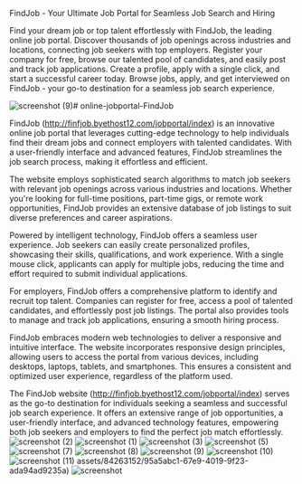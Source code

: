 FindJob - Your Ultimate Job Portal for Seamless Job Search and Hiring

 Find your dream job or top talent effortlessly with FindJob, the leading online job portal. Discover thousands of job openings across industries and locations, connecting job seekers with top employers. Register your company for free, browse our talented pool of candidates, and easily post and track job applications. Create a profile, apply with a single click, and start a successful career today. Browse jobs, apply, and get interviewed on FindJob - your go-to destination for a seamless job search experience.

![screenshot (9)](https://github.com/narayaanyamato/online-jobportal-FindJob-/assets/84263152/cfaf4c73-3e48-46f8-b22f-e40d45bafee1)# online-jobportal-FindJob

FindJob (http://finfjob.byethost12.com/jobportal/index) is an innovative online job portal that leverages cutting-edge technology to help individuals find their dream jobs and connect employers with talented candidates. With a user-friendly interface and advanced features, FindJob streamlines the job search process, making it effortless and efficient.

The website employs sophisticated search algorithms to match job seekers with relevant job openings across various industries and locations. Whether you're looking for full-time positions, part-time gigs, or remote work opportunities, FindJob provides an extensive database of job listings to suit diverse preferences and career aspirations.

Powered by intelligent technology, FindJob offers a seamless user experience. Job seekers can easily create personalized profiles, showcasing their skills, qualifications, and work experience. With a single mouse click, applicants can apply for multiple jobs, reducing the time and effort required to submit individual applications.

For employers, FindJob offers a comprehensive platform to identify and recruit top talent. Companies can register for free, access a pool of talented candidates, and effortlessly post job listings. The portal also provides tools to manage and track job applications, ensuring a smooth hiring process.

FindJob embraces modern web technologies to deliver a responsive and intuitive interface. The website incorporates responsive design principles, allowing users to access the portal from various devices, including desktops, laptops, tablets, and smartphones. This ensures a consistent and optimized user experience, regardless of the platform used.

The FindJob website (http://finfjob.byethost12.com/jobportal/index) serves as the go-to destination for individuals seeking a seamless and successful job search experience. It offers an extensive range of job opportunities, a user-friendly interface, and advanced technology features, empowering both job seekers and employers to find the perfect job match effortlessly.
![screenshot (2)](https://github.com/narayaanyamato/online-jobportal-FindJob-/assets/84263152/ab8cce00-75c3-45ed-97aa-3660e3642b17)
![screenshot (1)](https://github.com/narayaanyamato/online-jobportal-FindJob-/assets/84263152/95f542ce-d738-4f2c-ac0b-22d8e7f8e04c)
![screenshot (3)](https://github.com/narayaanyamato/online-jobportal-FindJob-/assets/84263152/0589a93a-dbbc-47c2-ac12-55e156eb4e3e)
![screenshot (5)](https://github.com/narayaanyamato/online-jobportal-FindJob-/assets/84263152/38691cc3-8838-45db-ae96-e5d87fdc0311)
![screenshot (7)](https://github.com/narayaanyamato/online-jobportal-FindJob-/assets/84263152/90050d31-febb-4bdb-99f2-28f5215dde8f)
![screenshot (8)](https://github.com/narayaanyamato/online-jobportal-FindJob-/assets/84263152/e0a06e56-682f-45ed-9bd6-c3cf113005a8)
![screenshot (9)](https://github.com/narayaanyamato/online-jobportal-FindJob-/assets/84263152/8fb214a6-8879-4801-abc6-b9f019fc500f)
![screenshot (10)](https://github.com/narayaanyamato/online-jobportal-FindJob-/assets/84263152/19d869e2-5d76-4673-beb6-7abee962e0db)
![screenshot (11)](https://github.com/narayaanyamato/online-jobportal-FindJob-/assets/84263152/aaecb56a-f0c4-45c3-96ab-12d6f356df6c)
assets/84263152/95a5abc1-67e9-4019-9f23-ada94ad9235a)
![screenshot](https://github.com/narayaanyamato/online-jobportal-FindJob-/assets/84263152/65bc8c9f-addf-4173-8dd7-59eb03d378f9)





